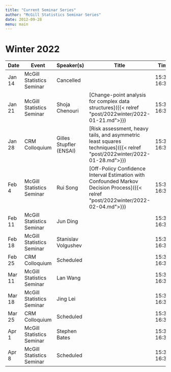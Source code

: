 ```yaml
---
title: "Current Seminar Series"
author: "McGill Statistics Seminar Series"
date: 2012-09-28
menu: main
---
```


# Winter 2022
| Date   | Event                     | Speaker(s)         | Title                                                                                                                                              | Time        | Location                                       |
|--------|---------------------------|--------------------|----------------------------------------------------------------------------------------------------------------------------------------------------|-------------|------------------------------------------------|
| Jan 14 | McGill Statistics Seminar  |  Cancelled |   | 15:30-16:30  | [Zoom Link](https://mcgill.zoom.us/j/83436686293?pwd=b0RmWmlXRXE3OWR6NlNIcWF5d0dJQT09) |
| Jan 21 | McGill Statistics Seminar  | Shoja Chenouri | [Change-point analysis for complex data structures]({{< relref "post/2022winter/2022-01-21.md">}})  | 15:30-16:30  | [Zoom Link](https://mcgill.zoom.us/j/83436686293?pwd=b0RmWmlXRXE3OWR6NlNIcWF5d0dJQT09) |
| Jan 28 | CRM Colloquium  | Gilles Stupfler (ENSAI)  | [Risk assessment, heavy tails, and asymmetric least squares techniques]({{< relref "post/2022winter/2022-01-28.md">}})  | 15:30-16:30 | [Zoom Link](https://umontreal.zoom.us/j/93983313215?pwd=clB6cUNsSjAvRmFMME1PblhkTUtsQT09)  |
| Feb 4 | McGill Statistics Seminar  | Rui Song  |  [Off-Policy Confidence Interval Estimation with Confounded Markov Decision Process]({{< relref "post/2022winter/2022-02-04.md">}}) | 15:30-16:30  | [Zoom Link](https://mcgill.zoom.us/j/83436686293?pwd=b0RmWmlXRXE3OWR6NlNIcWF5d0dJQT09) |
| Feb 11 | McGill Statistics Seminar  |  Jun Ding |   | 15:30-16:30  | [Zoom Link](https://mcgill.zoom.us/j/83436686293?pwd=b0RmWmlXRXE3OWR6NlNIcWF5d0dJQT09) |
| Feb 18 | McGill Statistics Seminar | Stanislav Volgushev  |   | 15:30-16:30  | [Zoom Link](https://mcgill.zoom.us/j/83436686293?pwd=b0RmWmlXRXE3OWR6NlNIcWF5d0dJQT09) |
| Feb 25 | CRM Colloquium  |  Scheduled |   | 15:30-16:30 | [Zoom Link](https://umontreal.zoom.us/j/93983313215?pwd=clB6cUNsSjAvRmFMME1PblhkTUtsQT09)  |
| Mar 11 | McGill Statistics Seminar  | Lan Wang  |   | 15:30-16:30  | [Zoom Link](https://mcgill.zoom.us/j/83436686293?pwd=b0RmWmlXRXE3OWR6NlNIcWF5d0dJQT09) |
| Mar 18 | McGill Statistics Seminar  |  Jing Lei |   | 15:30-16:30  | [Zoom Link](https://mcgill.zoom.us/j/83436686293?pwd=b0RmWmlXRXE3OWR6NlNIcWF5d0dJQT09) |
| Mar 25 | CRM Colloquium | Scheduled  |   | 15:30-16:30 | [Zoom Link](https://umontreal.zoom.us/j/93983313215?pwd=clB6cUNsSjAvRmFMME1PblhkTUtsQT09)  |
| Apr 1 | McGill Statistics Seminar  | Stephen Bates  |   | 15:30-16:30  | [Zoom Link](https://mcgill.zoom.us/j/83436686293?pwd=b0RmWmlXRXE3OWR6NlNIcWF5d0dJQT09) |
| Apr 8 | McGill Statistics Seminar | Scheduled  |   | 15:30-16:30  | [Zoom Link](https://mcgill.zoom.us/j/83436686293?pwd=b0RmWmlXRXE3OWR6NlNIcWF5d0dJQT09) |



